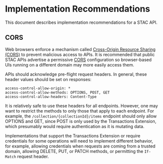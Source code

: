 # Implementation Recommendations

This document describes implementation recommendations for a STAC API.

## CORS

Web browsers enforce a mechanism called [Cross-Origin Resource Sharing (CORS)](https://developer.mozilla.org/en-US/docs/Web/HTTP/CORS) to prevent 
malicious access to APIs. It is recommended that public STAC APIs advertise a permissive [CORS](https://developer.mozilla.org/en-US/docs/Web/HTTP/CORS) 
configuration so browser-based UIs running on a different domain may more easily access them.

APIs should acknowledge pre-flight request headers. In general, these header values should be set on responses:

```
access-control-allow-origin: *
access-control-allow-methods: OPTIONS, POST, GET
access-control-allow-headers: Content-Type
```

It is relatively safe to use these headers for all endpoints. However, one may want to restrict the methods to only those that apply to each endpoint. For example, the `/collection/{collectionId}/items` endpoint should only allow OPTIONS and GET, since POST is only used by the Transactions Extension, which presumably would require authentication as it is mutating data. 

Implementations that support the Transactions Extension or require credentials for some operations will need to 
implement different behavior, for example, allowing credentials when requests are coming from a trusted domain, allowing DELETE, PUT, or PATCH methods, or 
permitting the `If-Match` request header.

